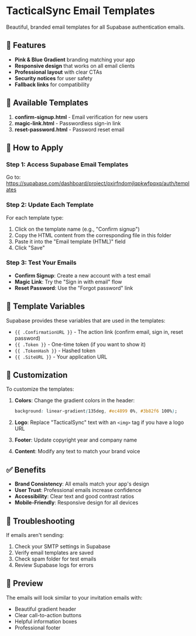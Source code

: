 # TacticalSync Email Templates

Beautiful, branded email templates for all Supabase authentication emails.

## 🎨 Features

- **Pink & Blue Gradient** branding matching your app
- **Responsive design** that works on all email clients
- **Professional layout** with clear CTAs
- **Security notices** for user safety
- **Fallback links** for compatibility

## 📧 Available Templates

1. **confirm-signup.html** - Email verification for new users
2. **magic-link.html** - Passwordless sign-in link
3. **reset-password.html** - Password reset email

## 🚀 How to Apply

### Step 1: Access Supabase Email Templates

Go to: https://supabase.com/dashboard/project/pxirfndomjlqpkwfpqxq/auth/templates

### Step 2: Update Each Template

For each template type:

1. Click on the template name (e.g., "Confirm signup")
2. Copy the HTML content from the corresponding file in this folder
3. Paste it into the "Email template (HTML)" field
4. Click "Save"

### Step 3: Test Your Emails

- **Confirm Signup**: Create a new account with a test email
- **Magic Link**: Try the "Sign in with email" flow
- **Reset Password**: Use the "Forgot password" link

## 📝 Template Variables

Supabase provides these variables that are used in the templates:

- `{{ .ConfirmationURL }}` - The action link (confirm email, sign in, reset password)
- `{{ .Token }}` - One-time token (if you want to show it)
- `{{ .TokenHash }}` - Hashed token
- `{{ .SiteURL }}` - Your application URL

## 🎨 Customization

To customize the templates:

1. **Colors**: Change the gradient colors in the header:
   ```css
   background: linear-gradient(135deg, #ec4899 0%, #3b82f6 100%);
   ```

2. **Logo**: Replace "TacticalSync" text with an `<img>` tag if you have a logo URL

3. **Footer**: Update copyright year and company name

4. **Content**: Modify any text to match your brand voice

## ✅ Benefits

- **Brand Consistency**: All emails match your app's design
- **User Trust**: Professional emails increase confidence
- **Accessibility**: Clear text and good contrast ratios
- **Mobile-Friendly**: Responsive design for all devices

## 🔧 Troubleshooting

If emails aren't sending:
1. Check your SMTP settings in Supabase
2. Verify email templates are saved
3. Check spam folder for test emails
4. Review Supabase logs for errors

## 📱 Preview

The emails will look similar to your invitation emails with:
- Beautiful gradient header
- Clear call-to-action buttons
- Helpful information boxes
- Professional footer

